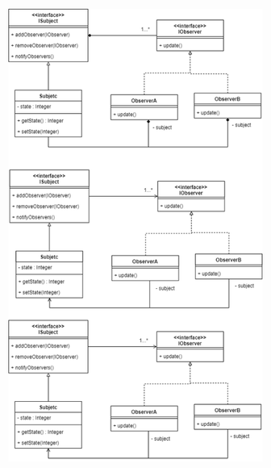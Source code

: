 ![Diagrama de clases del Composite](https://github.com/mathiasuy/Design-Patterns/blob/master/Observer%20(con%20ejemplo)/diagrama.png)
